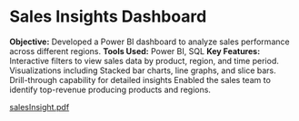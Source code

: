 # Sales Insights Dashboard 

**Objective:** Developed a Power BI dashboard to analyze sales performance across different regions.
**Tools Used:** Power BI, SQL
**Key Features:**
Interactive filters to view sales data by product, region, and time period.
Visualizations including Stacked bar charts, line graphs, and slice bars.
Drill-through capability for detailed insights
Enabled the sales team to identify top-revenue producing products and regions.

[salesInsight.pdf](https://github.com/user-attachments/files/16341583/salesInsight.pdf)
